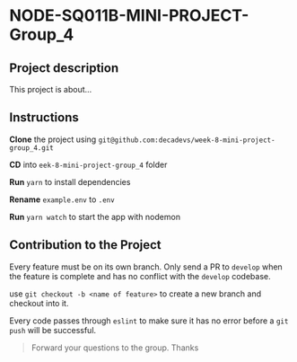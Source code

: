 # NODE-SQ011B-MINI-PROJECT-Group_4

## Project description 

This project is about...

## Instructions
**Clone** the project using `git@github.com:decadevs/week-8-mini-project-group_4.git`

**CD** into `eek-8-mini-project-group_4` folder

**Run** `yarn` to install dependencies

**Rename** `example.env` to `.env`

**Run** `yarn watch` to start the app with nodemon

## Contribution to the Project
Every feature must be on its own branch. Only send a PR to `develop` when the feature is complete and has no conflict with the `develop` codebase.

use `git checkout -b <name of feature>` to create a new branch and checkout into it. 

Every code passes through `eslint` to make sure it has no error before a `git push` will be successful.

> Forward your questions to the group. Thanks
